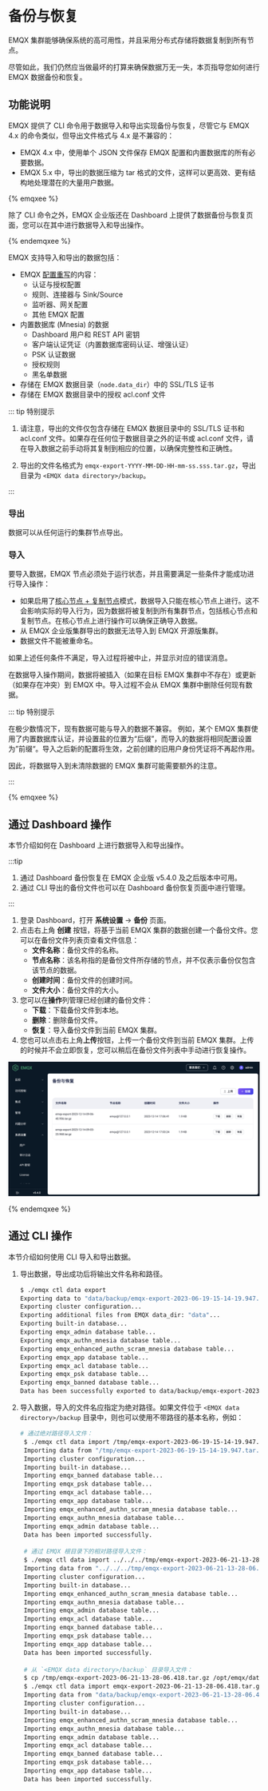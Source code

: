 # 备份与恢复

EMQX 集群能够确保系统的高可用性，并且采用分布式存储将数据复制到所有节点。

尽管如此，我们仍然应当做最坏的打算来确保数据万无一失，本页指导您如何进行 EMQX 数据备份和恢复。

## 功能说明

EMQX 提供了 CLI 命令用于数据导入和导出实现备份与恢复，尽管它与 EMQX 4.x 的命令类似，但导出文件格式与 4.x 是不兼容的：

- EMQX 4.x 中，使用单个 JSON 文件保存 EMQX 配置和内置数据库的所有必要数据。
- EMQX 5.x 中，导出的数据压缩为 tar 格式的文件，这样可以更高效、更有结构地处理潜在的大量用户数据。

{% emqxee %}

除了 CLI 命令之外，EMQX 企业版还在 Dashboard 上提供了数据备份与恢复页面，您可以在其中进行数据导入和导出操作。

{% endemqxee %}

EMQX 支持导入和导出的数据包括：

- EMQX [配置重写](../configuration/configuration.md#配置重写)的内容：
  - 认证与授权配置
  - 规则、连接器与 Sink/Source
  - 监听器、网关配置
  - 其他 EMQX 配置
- 内置数据库 (Mnesia) 的数据
  - Dashboard 用户和 REST API 密钥
  - 客户端认证凭证（内置数据库密码认证、增强认证）
  - PSK 认证数据
  - 授权规则
  - 黑名单数据
- 存储在 EMQX 数据目录（`node.data_dir`）中的 SSL/TLS 证书
- 存储在 EMQX 数据目录中的授权 acl.conf 文件

::: tip 特别提示

1. 请注意，导出的文件仅包含存储在 EMQX 数据目录中的 SSL/TLS 证书和 acl.conf 文件。如果存在任何位于数据目录之外的证书或 acl.conf 文件，请在导入数据之前手动将其复制到相应的位置，以确保完整性和正确性。

2. 导出的文件名格式为 `emqx-export-YYYY-MM-DD-HH-mm-ss.sss.tar.gz`，导出目录为 `<EMQX data directory>/backup`。

:::

### 导出

数据可以从任何运行的集群节点导出。

### 导入

要导入数据，EMQX 节点必须处于运行状态，并且需要满足一些条件才能成功进行导入操作：

- 如果启用了[核心节点 + 复制节点](../deploy/cluster/mria-introduction.md)模式，数据导入只能在核心节点上进行。这不会影响实际的导入行为，因为数据将被复制到所有集群节点，包括核心节点和复制节点。在核心节点上进行操作可以确保正确导入数据。
- 从 EMQX 企业版集群导出的数据无法导入到 EMQX 开源版集群。
- 数据文件不能被重命名。

如果上述任何条件不满足，导入过程将被中止，并显示对应的错误消息。

在数据导入操作期间，数据将被插入（如果在目标 EMQX 集群中不存在）或更新（如果存在冲突）到 EMQX 中。导入过程不会从 EMQX 集群中删除任何现有数据。

::: tip 特别提示

在极少数情况下，现有数据可能与导入的数据不兼容。
例如，某个 EMQX 集群使用了内置数据库认证，并设置盐的位置为“后缀”，而导入的数据将相同配置设置为”前缀“。导入之后新的配置将生效，之前创建的旧用户身份凭证将不再起作用。

因此，将数据导入到未清除数据的 EMQX 集群可能需要额外的注意。

:::

{% emqxee %}

## 通过 Dashboard 操作

本节介绍如何在 Dashboard 上进行数据导入和导出操作。

:::tip

1. 通过 Dashboard 备份恢复在 EMQX 企业版 v5.4.0 及之后版本中可用。
2. 通过 CLI 导出的备份文件也可以在 Dashboard 备份恢复页面中进行管理。

:::

1. 登录 Dashboard，打开 **系统设置** -> **备份** 页面。
2. 点击右上角 **创建** 按钮，将基于当前 EMQX 集群的数据创建一个备份文件。您可以在备份文件列表页查看文件信息：
   - **文件名称**：备份文件的名称。
   - **节点名称**：该名称指的是备份文件所存储的节点，并不仅表示备份仅包含该节点的数据。
   - **创建时间**：备份文件的创建时间。
   - **文件大小**：备份文件的大小。
3. 您可以在**操作**列管理已经创建的备份文件：
    - **下载**：下载备份文件到本地。
    - **删除**：删除备份文件。
    - **恢复**：导入备份文件到当前 EMQX 集群。
4. 您也可以点击右上角**上传**按钮，上传一个备份文件到当前 EMQX 集群。上传的时候并不会立即恢复，您可以稍后在备份文件列表中手动进行恢复操作。

![EMQX 备份与恢复](./assets/backup-restore.png)

{% endemqxee %}

## 通过 CLI 操作

本节介绍如何使用 CLI 导入和导出数据。

1. 导出数据，导出成功后将输出文件名称和路径。

   ```bash
   $ ./emqx ctl data export
   Exporting data to "data/backup/emqx-export-2023-06-19-15-14-19.947.tar.gz"...
   Exporting cluster configuration...
   Exporting additional files from EMQX data_dir: "data"...
   Exporting built-in database...
   Exporting emqx_admin database table...
   Exporting emqx_authn_mnesia database table...
   Exporting emqx_enhanced_authn_scram_mnesia database table...
   Exporting emqx_app database table...
   Exporting emqx_acl database table...
   Exporting emqx_psk database table...
   Exporting emqx_banned database table...
   Data has been successfully exported to data/backup/emqx-export-2023-06-19-15-14-19.947.tar.gz.
   ```

2. 导入数据，导入的文件名应指定为绝对路径。如果文件位于 `<EMQX data directory>/backup` 目录中，则也可以使用不带路径的基本名称，例如：

   ```bash
   # 通过绝对路径导入文件：
    $ ./emqx ctl data import /tmp/emqx-export-2023-06-19-15-14-19.947.tar.gz
    Importing data from "/tmp/emqx-export-2023-06-19-15-14-19.947.tar.gz"...
    Importing cluster configuration...
    Importing built-in database...
    Importing emqx_banned database table...
    Importing emqx_psk database table...
    Importing emqx_acl database table...
    Importing emqx_app database table...
    Importing emqx_enhanced_authn_scram_mnesia database table...
    Importing emqx_authn_mnesia database table...
    Importing emqx_admin database table...
    Data has been imported successfully.
   
    # 通过 EMQX 根目录下的相对路径导入文件：
    $ ./emqx ctl data import ../../../tmp/emqx-export-2023-06-21-13-28-06.418.tar.gz
    Importing data from "../../../tmp/emqx-export-2023-06-21-13-28-06.418.tar.gz"...
    Importing cluster configuration...
    Importing built-in database...
    Importing emqx_enhanced_authn_scram_mnesia database table...
    Importing emqx_authn_mnesia database table...
    Importing emqx_admin database table...
    Importing emqx_acl database table...
    Importing emqx_banned database table...
    Importing emqx_psk database table...
    Importing emqx_app database table...
    Data has been imported successfully.
   
    # 从 `<EMQX data directory>/backup` 目录导入文件：
    $ cp /tmp/emqx-export-2023-06-21-13-28-06.418.tar.gz /opt/emqx/data/backup/
    $ ./emqx ctl data import emqx-export-2023-06-21-13-28-06.418.tar.gz
    Importing data from "data/backup/emqx-export-2023-06-21-13-28-06.418.tar.gz"...
    Importing cluster configuration...
    Importing built-in database...
    Importing emqx_enhanced_authn_scram_mnesia database table...
    Importing emqx_authn_mnesia database table...
    Importing emqx_admin database table...
    Importing emqx_acl database table...
    Importing emqx_banned database table...
    Importing emqx_psk database table...
    Importing emqx_app database table...
    Data has been imported successfully.
   ```
